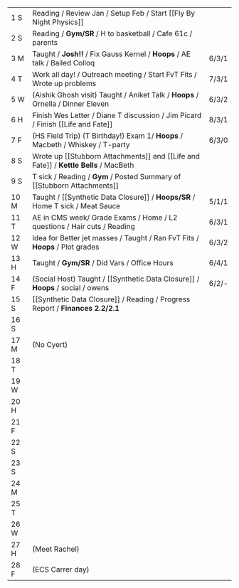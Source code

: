 |      |                                                                                      |       |
| ---- | ------------------------------------------------------------------------------------ | ----- |
| 1  S | Reading / Review Jan / Setup Feb / Start [[Fly By Night Physics]]                    |       |
| 2  S | Reading / **Gym/SR** / H to basketball / Cafe 61c / parents                          |       |
| 3  M | Taught / **Josh!!** / Fix Gauss Kernel / **Hoops** / AE talk / Bailed Colloq         | 6/3/1 |
| 4  T | Work all day! / Outreach meeting / Start FvT Fits / Wrote up problems                | 7/3/1 |
| 5  W | (Aishik Ghosh visit) Taught / Aniket Talk / **Hoops** / Ornella / Dinner Eleven      | 6/3/2 |
| 6  H | Finish Wes Letter / Diane T discussion / Jim Picard / Finish [[Life and Fate]]       | 8/3/1 |
| 7  F | (HS Field Trip) (T Birthday!) Exam 1/ **Hoops** / Macbeth / Whiskey / T-party        | 6/3/0 |
| 8  S | Wrote up [[Stubborn Attachments]] and [[Life and Fate]] / **Kettle Bells** / MacBeth |       |
| 9  S | T sick / Reading / **Gym** / Posted Summary of [[Stubborn Attachments]]              |       |
| 10 M | Taught / [[Synthetic Data Closure]] / **Hoops/SR** / Home T sick / Meat Sauce        | 5/1/1 |
| 11 T | AE in CMS week/ Grade Exams / Home / L2 questions / Hair cuts / Reading              | 6/3/1 |
| 12 W | Idea for Better jet masses / Taught / Ran FvT Fits / **Hoops** / Plot grades         | 6/3/2 |
| 13 H | Taught / **Gym/SR** / Did Vars / Office Hours                                        | 6/4/1 |
| 14 F | (Social Host) Taught / [[Synthetic Data Closure]] / **Hoops** / social / owens       | 6/2/- |
| 15 S | [[Synthetic Data Closure]] / Reading / Progress Report / **Finances 2.2/2.1**        |       |
| 16 S |                                                                                      |       |
| 17 M | (No Cyert)                                                                           |       |
| 18 T |                                                                                      |       |
| 19 W |                                                                                      |       |
| 20 H |                                                                                      |       |
| 21 F |                                                                                      |       |
| 22 S |                                                                                      |       |
| 23 S |                                                                                      |       |
| 24 M |                                                                                      |       |
| 25 T |                                                                                      |       |
| 26 W |                                                                                      |       |
| 27 H | (Meet Rachel)                                                                        |       |
| 28 F | (ECS Carrer day)                                                                     |       |




